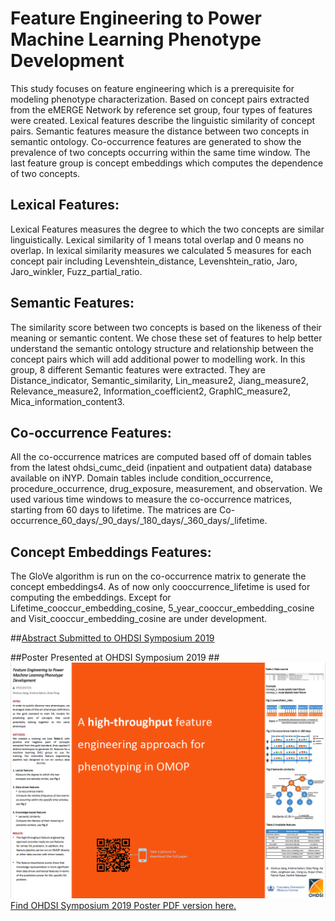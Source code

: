 # Feature Engineering to Power Machine Learning Phenotype Development

This study focuses on feature engineering which is a prerequisite for modeling phenotype
characterization. Based on concept pairs extracted from the eMERGE Network by reference set group,
four types of features were created. Lexical features describe the linguistic similarity of concept pairs.
Semantic features measure the distance between two concepts in semantic ontology. Co-occurrence
features are generated to show the prevalence of two concepts occurring within the same time window.
The last feature group is concept embeddings which computes the dependence of two concepts.

## Lexical Features:  
Lexical Features measures the degree to which the two concepts are similar linguistically. Lexical similarity of 1 means total overlap and 0 means no overlap. In lexical similarity measures we calculated 5 measures for each concept pair including Levenshtein_distance, Levenshtein_ratio, Jaro, Jaro_winkler, Fuzz_partial_ratio.
## Semantic Features:
The similarity score between two concepts is based on the likeness of their meaning or semantic content. We chose these set of features to help better understand the semantic ontology structure and relationship between the concept pairs which will add additional power to modelling work. In this group, 8 different Semantic features were extracted. They are Distance_indicator, Semantic_similarity, Lin_measure2, Jiang_measure2, Relevance_measure2, Information_coefficient2, GraphIC_measure2, Mica_information_content3.
## Co-occurrence Features:
All the co-occurrence matrices are computed based off of domain tables from the latest ohdsi_cumc_deid (inpatient and outpatient data) database available on iNYP. Domain tables include condition_occurrence, procedure_occurrence, drug_exposure, measurement, and observation. We used various time windows to measure the co-occurrence matrices, starting from 60 days to lifetime. The matrices are Co-occurrence_60_days/_90_days/_180_days/_360_days/_lifetime.
## Concept Embeddings Features:
The GloVe algorithm is run on the co-occurrence matrix to generate the concept embeddings4. As of now only cooccurrence_lifetime is used for computing the embeddings. Except for Lifetime_cooccur_embedding_cosine, 5_year_cooccur_embedding_cosine and Visit_cooccur_embedding_cosine are under development.

##[Abstract Submitted to OHDSI Symposium 2019](documents/PhenotypeFeaturesAbstract.pdf)

##Poster Presented at OHDSI Symposium 2019
##![Poster Presented at OHDSI Symposium 2019](documents/OHDSI2019_poster.png)
[Find OHDSI Symposium 2019 Poster PDF version here.](documents/OHDSI2019_poster.pdf)

